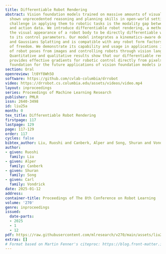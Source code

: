 ```yaml
---
title: Differentiable Robot Rendering
abstract: Vision foundation models trained on massive amounts of visual data have
  shown unprecedented reasoning and planning skills in open-world settings. A key
  challenge in applying them to robotic tasks is the modality gap between visual data
  and action data. We introduce differentiable robot rendering, a method allowing
  the visual appearance of a robot body to be directly differentiable with respect
  to its control parameters. Our model integrates a kinematics-aware deformable model
  and Gaussians Splatting and is compatible with any robot form factors and degrees
  of freedom. We demonstrate its capability and usage in applications including reconstruction
  of robot poses from images and controlling robots through vision language models.
  Quantitative and qualitative results show that our differentiable rendering model
  provides effective gradients for robotic control directly from pixels, setting the
  foundation for the future applications of vision foundation models in robotics.
section: Oral
openreview: lt0Yf8Wh5O
software: https://github.com/cvlab-columbia/drrobot
video: https://drrobot.cs.columbia.edu/assets/videos/video.mp4
layout: inproceedings
series: Proceedings of Machine Learning Research
publisher: PMLR
issn: 2640-3498
id: liu25a
month: 0
tex_title: Differentiable Robot Rendering
firstpage: 117
lastpage: 129
page: 117-129
order: 117
cycles: false
bibtex_author: Liu, Ruoshi and Canberk, Alper and Song, Shuran and Vondrick, Carl
author:
- given: Ruoshi
  family: Liu
- given: Alper
  family: Canberk
- given: Shuran
  family: Song
- given: Carl
  family: Vondrick
date: 2025-01-12
address:
container-title: Proceedings of The 8th Conference on Robot Learning
volume: '270'
genre: inproceedings
issued:
  date-parts:
  - 2025
  - 1
  - 12
pdf: https://raw.githubusercontent.com/mlresearch/v270/main/assets/liu25a/liu25a.pdf
extras: []
# Format based on Martin Fenner's citeproc: https://blog.front-matter.io/posts/citeproc-yaml-for-bibliographies/
---
```

